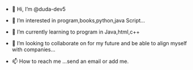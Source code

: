 - 👋 Hi, I’m @duda-dev5
- 👀 I’m interested in program,books,python,java Script...
- 🌱 I’m currently learning to program in Java,html,c++
- 💞️ I’m looking to collaborate on for my future and be able to align myself with companies...

- 📫 How to reach me ...send an email or add me.

<!---
duda-dev5/duda-dev5 is a ✨ special ✨ repository because its `README.md` (this file) appears on your GitHub profile.
You can click the Preview link to take a look at your changes.
--->

